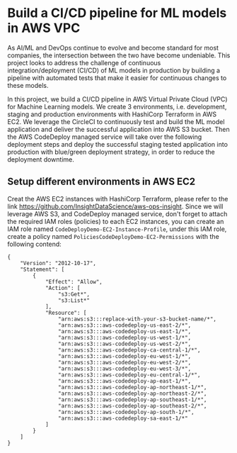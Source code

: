 # Build a CI/CD pipeline for ML models in AWS VPC
As AI/ML and DevOps continue to evolve and become standard for most companies, the intersection between the two have become undeniable. This project looks to address the challenge of continuous integration/deployment (CI/CD) of ML models in production by building a pipeline with automated tests that make it easier for continuous changes to these models.

In this project, we build a CI/CD pipeline in AWS Virtual Private Cloud (VPC) for Machine Learning models. We create 3 environments, i.e. development, staging and production environments with HashiCorp Terraform in AWS EC2. We leverage the CircleCI to continuously test and build the ML model application and deliver the successful application into AWS S3 bucket. Then the AWS CodeDeploy managed service will take over the following deployment steps and deploy the successful staging tested application into production with blue/green deployment strategy, in order to reduce the deployment downtime.

## Setup different environments in AWS EC2
Creat the AWS EC2 instances with HashiCorp Terraform, please refer to the link https://github.com/InsightDataScience/aws-ops-insight. Since we will leverage AWS S3, and CodeDeploy managed service, don't forget to attach the required IAM roles (policies) to each EC2 instances, you can create an IAM role named `CodeDeployDemo-EC2-Instance-Profile`, under this IAM role, create a policy named `PoliciesCodeDeployDemo-EC2-Permissions` with the following contend:
```
{
    "Version": "2012-10-17",
    "Statement": [
        {
            "Effect": "Allow",
            "Action": [
                "s3:Get*",
                "s3:List*"
            ],
            "Resource": [
                "arn:aws:s3:::replace-with-your-s3-bucket-name/*",
                "arn:aws:s3:::aws-codedeploy-us-east-2/*",
                "arn:aws:s3:::aws-codedeploy-us-east-1/*",
                "arn:aws:s3:::aws-codedeploy-us-west-1/*",
                "arn:aws:s3:::aws-codedeploy-us-west-2/*",
                "arn:aws:s3:::aws-codedeploy-ca-central-1/*",
                "arn:aws:s3:::aws-codedeploy-eu-west-1/*",
                "arn:aws:s3:::aws-codedeploy-eu-west-2/*",
                "arn:aws:s3:::aws-codedeploy-eu-west-3/*",
                "arn:aws:s3:::aws-codedeploy-eu-central-1/*",
                "arn:aws:s3:::aws-codedeploy-ap-east-1/*",
                "arn:aws:s3:::aws-codedeploy-ap-northeast-1/*",
                "arn:aws:s3:::aws-codedeploy-ap-northeast-2/*",
                "arn:aws:s3:::aws-codedeploy-ap-southeast-1/*",
                "arn:aws:s3:::aws-codedeploy-ap-southeast-2/*",
                "arn:aws:s3:::aws-codedeploy-ap-south-1/*",
                "arn:aws:s3:::aws-codedeploy-sa-east-1/*"
            ]
        }
    ]
}
```
## 



























